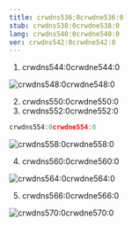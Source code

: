 ```yaml
---
title: crwdns536:0crwdne536:0
stub: crwdns538:0crwdne538:0
lang: crwdns540:0crwdne540:0
ver: crwdns542:0crwdne542:0
---
```


1. crwdns544:0crwdne544:0

![crwdns548:0crwdne548:0](crwdns546:0crwdne546:0)

2. crwdns550:0crwdne550:0
3. crwdns552:0crwdne552:0

```javascript
crwdns554:0crwdne554:0
```

![crwdns558:0crwdne558:0](crwdns556:0crwdne556:0)

4. crwdns560:0crwdne560:0

![crwdns564:0crwdne564:0](crwdns562:0crwdne562:0)

5. crwdns566:0crwdne566:0

![crwdns570:0crwdne570:0](crwdns568:0crwdne568:0)
